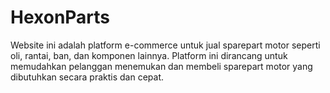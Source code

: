 # HexonParts
Website ini adalah platform e-commerce untuk jual sparepart motor seperti oli, rantai, ban, dan komponen lainnya. Platform ini dirancang untuk memudahkan pelanggan menemukan dan membeli sparepart motor yang dibutuhkan secara praktis dan cepat.
